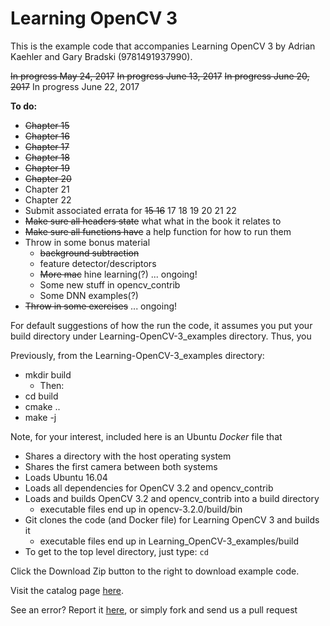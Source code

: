 # Learning OpenCV 3


This is the example code that accompanies Learning OpenCV 3 by Adrian Kaehler and Gary Bradski (9781491937990). 
  
~~In progress May 24, 2017~~
~~In progress June 13, 2017~~
~~In progress June 20, 2017~~
In progress June 22, 2017

**To do:**
* ~~Chapter 15~~
* ~~Chapter 16~~
* ~~Chapter 17~~
* ~~Chapter 18~~
* ~~Chapter 19~~
* ~~Chapter 20~~
* Chapter 21
* Chapter 22
* Submit associated errata for ~~15 16~~ 17 18 19 20 21 22
* ~~Make sure all headers state~~ what what in the book it relates to
* ~~Make sure all functions have~~ a help function for how to run them
* Throw in some bonus material
  * ~~background subtraction~~
  * feature detector/descriptors
  * ~~More mac~~ hine learning(?) ... ongoing!
  * Some new stuff in opencv_contrib
  * Some DNN examples(?)
* ~~Throw in some exercises~~ ... ongoing!

For default suggestions of how the run the code, it assumes you put your build directory under Learning-OpenCV-3_examples directory. Thus, you

Previously, from the Learning-OpenCV-3_examples directory:

*  mkdir build
   * Then:
*  cd build
*  cmake ..
*  make -j

Note, for your interest, included here is an Ubuntu _Docker_ file that
* Shares a directory with the host operating system
* Shares the first camera between both systems
* Loads Ubuntu 16.04 
* Loads all dependencies for OpenCV 3.2 and opencv_contrib
* Loads and builds OpenCV 3.2 and opencv_contrib into a build directory 
  * executable files end up in opencv-3.2.0/build/bin
* Git clones the code (and Docker file) for Learning OpenCV 3 and builds it
  * executable files end up in Learning_OpenCV-3_examples/build
* To get to the top level directory, just type: `cd`


Click the Download Zip button to the right to download example code.

Visit the catalog page [here](http://shop.oreilly.com/product/0636920044765.do).

See an error? Report it [here](http://oreilly.com/catalog/errata.csp?isbn=0636920044765), or simply fork and send us a pull request

